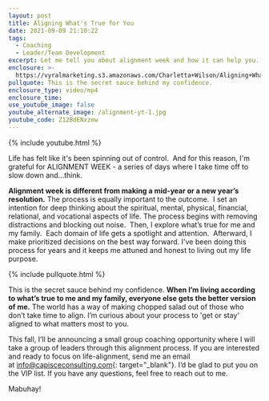 ```yaml
---
layout: post
title: Aligning What's True for You
date: 2021-09-09 21:10:22
tags:
  - Coaching
  - Leader/Team Development
excerpt: Let me tell you about alignment week and how it can help you.
enclosure: >-
  https://vyralmarketing.s3.amazonaws.com/Charletta+Wilson/Aligning+What's+True+for+You.mp4
pullquote: This is the secret sauce behind my confidence.
enclosure_type: video/mp4
enclosure_time:
use_youtube_image: false
youtube_alternate_image: /alignment-yt-1.jpg
youtube_code: Z12BdENxzew
---
```

{% include youtube.html %}

Life has felt like it's been spinning out of control.&nbsp; And for this reason, I'm grateful for ALIGNMENT WEEK - a series of days where I take time off to slow down and...think.&nbsp;

**Alignment week is different from making a mid-year or a new year’s resolution.**&nbsp;The process is equally important to the outcome.&nbsp; I set an intention for deep thinking about the spiritual, mental, physical, financial, relational, and vocational aspects of life. The process begins with removing distractions and blocking out noise.&nbsp; Then, I explore what’s true for me and my family.&nbsp; Each domain of life gets a spotlight and attention.&nbsp; Afterward, I make prioritized decisions on the best way forward. I've been doing this process for years and it keeps me attuned and honest to living out my life purpose.

{% include pullquote.html %}

This is the secret sauce behind my confidence.&nbsp;**When I’m living according to what’s true to me and my family, everyone else gets the better version of me.**&nbsp;The world has a way of making chopped salad out of those who don’t take time to align. I’m curious about your process to 'get or stay' aligned to what matters most to you.

This fall, I’ll be announcing a small group coaching opportunity where I will take a group of leaders through this alignment process. If you are interested and ready to focus on life-alignment, send me an email at&nbsp;[info@capisceconsulting.com](mailto:info@capisceconsulting.com){: target="_blank"}. I’d be glad to put you on the VIP list. If you have any questions, feel free to reach out to me.

Mabuhay\!

